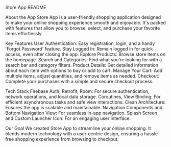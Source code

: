 Store App README

About the App
Store App is a user-friendly shopping application designed to make your online shopping experience smooth and enjoyable. 
It's packed with features that allow you to browse, select, and purchase your favorite items effortlessly.

Key Features
User Authentication: Easy registration, login, and a handy 'Forgot Password' feature.
Stay Logged In: Remain logged in for quick access, even after closing the app.
Explore Products: Browse store items on the homepage.
Search and Categories: Find what you're looking for with a search bar and category filters.
Product Details: Get detailed information about each item with options to buy or add to cart.
Manage Your Cart: Add multiple items, adjust quantities, and remove items as needed.
Checkout: Complete your purchases with a simple and secure checkout process.

Tech Stack
Firebase Auth, Retrofit, Room: For secure authentication, network operations, and local data storage.
Coroutines, View Binding: For efficient asynchronous tasks and safe view interactions.
Clean Architecture: Ensures the app is scalable and maintainable.
Navigation Components and Bottom Navigation View: For seamless in-app navigation.
Splash Screen and Custom Launcher Icon: For an engaging user interface.

Our Goal
We created Store App to streamline your online shopping. It blends modern technology with a user-centric design, ensuring a hassle-free shopping experience from browsing to checkout.
